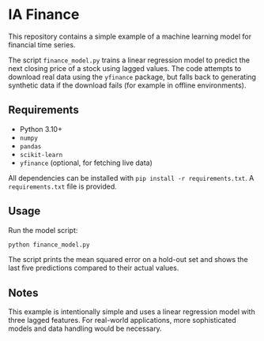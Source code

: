 # IA Finance

This repository contains a simple example of a machine learning model for financial time series.

The script `finance_model.py` trains a linear regression model to predict the next closing price of a
stock using lagged values. The code attempts to download real data using the `yfinance` package, but
falls back to generating synthetic data if the download fails (for example in offline environments).

## Requirements

- Python 3.10+
- `numpy`
- `pandas`
- `scikit-learn`
- `yfinance` (optional, for fetching live data)

All dependencies can be installed with `pip install -r requirements.txt`. A `requirements.txt` file is
provided.

## Usage

Run the model script:

```bash
python finance_model.py
```

The script prints the mean squared error on a hold-out set and shows the last five predictions
compared to their actual values.

## Notes

This example is intentionally simple and uses a linear regression model with three lagged features.
For real-world applications, more sophisticated models and data handling would be necessary.
